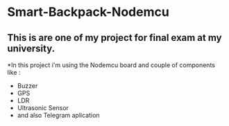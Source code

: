 Smart-Backpack-Nodemcu
==
This is are one of my project for final exam at my university. 
--
*In this project i'm using the Nodemcu board and couple of components like :
- Buzzer
- GPS
- LDR
- Ultrasonic Sensor
- and also Telegram aplication
